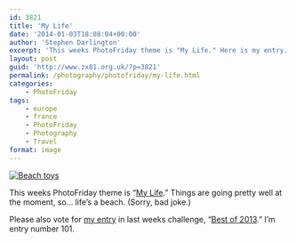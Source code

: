 ```yaml
---
id: 3821
title: 'My Life'
date: '2014-01-03T18:08:04+00:00'
author: 'Stephen Darlington'
excerpt: 'This weeks PhotoFriday theme is "My Life." Here is my entry.'
layout: post
guid: 'http://www.zx81.org.uk/?p=3821'
permalink: /photography/photofriday/my-life.html
categories:
    - PhotoFriday
tags:
    - europe
    - france
    - PhotoFriday
    - Photography
    - Travel
format: image
---
```


[![Beach toys](https://i0.wp.com/farm8.staticflickr.com/7285/9250437670_4c240218a1.jpg?resize=500%2C333)](http://www.flickr.com/photos/stephendarlington/9250437670/ "Beach toys by stephendarlington, on Flickr")

This weeks PhotoFriday theme is “[My Life](http://www.photofriday.com/challenge.php?id=1359).” Things are going pretty well at the moment, so… life’s a beach. (Sorry, bad joke.)

Please also vote for [my entry](http://www.zx81.org.uk/photography/photofriday/best-of-2013.html "Best of 2013") in last weeks challenge, “[Best of 2013](http://www.photofriday.com/linkviewer.php?id=1357).” I’m entry number 101.
